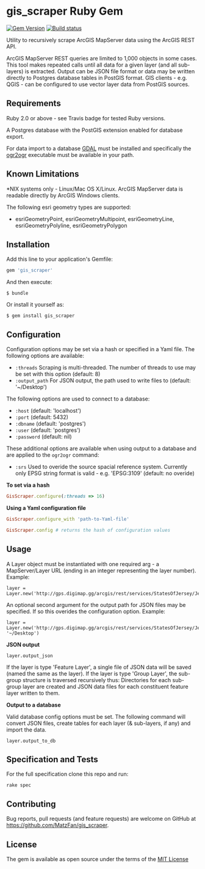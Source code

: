 # gis_scraper Ruby Gem
[![Gem Version](https://badge.fury.io/rb/gis_scraper.svg)](http://badge.fury.io/rb/gis_scraper)
[![Build status](https://secure.travis-ci.org/MatzFan/gis_scraper.svg)](http://travis-ci.org/MatzFan/gis_scraper)

Utility to recursively scrape ArcGIS MapServer data using the ArcGIS REST API.

ArcGIS MapServer REST queries are limited to 1,000 objects in some cases. This tool makes repeated calls until all data for a given layer (and all sub-layers) is extracted. Output can be JSON file format or data may be written directly to Postgres database tables in PostGIS format. GIS clients - e.g. QGIS - can be configured to use vector layer data from PostGIS sources.

## Requirements

Ruby 2.0 or above - see Travis badge for tested Ruby versions.

A Postgres database with the PostGIS extension enabled for database export.

For data import to a database [GDAL](http://gdal.org) must be installed and specifically the [ogr2ogr](http://www.gdal.org/ogr2ogr.html) executable must be available in your path.

## Known Limitations

*NIX systems only - Linux/Mac OS X/Linux. ArcGIS MapServer data is readable directly by ArcGIS Windows clients.

The following esri geometry types are supported:

- esriGeometryPoint, esriGeometryMultipoint, esriGeometryLine, esriGeometryPolyline, esriGeometryPolygon

## Installation

Add this line to your application's Gemfile:

```ruby
gem 'gis_scraper'
```

And then execute:

    $ bundle

Or install it yourself as:

    $ gem install gis_scraper

## Configuration

Configuration options may be set via a hash or specified in a Yaml file. The following options are available:

- ```:threads``` Scraping is multi-threaded. The number of threads to use may be set with this option (default: 8)
- ```:output_path```    For JSON output, the path used to write files to (default: '~/Desktop')

The following options are used to connect to a database:

- ```:host``` (default: 'localhost')
- ```:port``` (default:  5432)
- ```:dbname``` (default: 'postgres')
- ```:user``` (default: 'postgres')
- ```:password``` (default: nil)

These additional options are available when using output to a database and are applied to the ```ogr2ogr``` command:

- ```:srs``` Used to overide the source spacial reference system. Currently only EPSG string format is valid - e.g. 'EPSG:3109' (default: no overide)

**To set via a hash**

```Ruby
GisScraper.configure(:threads => 16)
```

**Using a Yaml configuration file**

```Ruby
GisScraper.configure_with 'path-to-Yaml-file'
```

```Ruby
GisScraper.config # returns the hash of configuration values
```

## Usage

A Layer object must be instantiated with one required arg - a MapServer/Layer URL (ending in an integer representing the layer number). Example:

```
layer = Layer.new('http://gps.digimap.gg/arcgis/rest/services/StatesOfJersey/JerseyMappingOL/MapServer/0')
```

An optional second argument for the output path for JSON files may be specified. If so this overides the configuration option. Example:

```
layer = Layer.new('http://gps.digimap.gg/arcgis/rest/services/StatesOfJersey/JerseyMappingOL/MapServer/0', '~/Desktop')
```

**JSON output**

```
layer.output_json
```

If the layer is type 'Feature Layer', a single file of JSON data will be saved (named the same as the layer). If the layer is type 'Group Layer', the sub-group structure is traversed recursively thus: Directories for each sub-group layer are created and JSON data files for each constituent feature layer written to them.

**Output to a database**

Valid database config options must be set. The following command will convert JSON files, create tables for each layer (& sub-layers, if any) and import the data.

```
layer.output_to_db
```

## Specification and Tests

For the full specification clone this repo and run:

`rake spec`

## Contributing

Bug reports, pull requests (and feature requests) are welcome on GitHub at https://github.com/MatzFan/gis_scraper.

## License

The gem is available as open source under the terms of the [MIT License](http://opensource.org/licenses)
